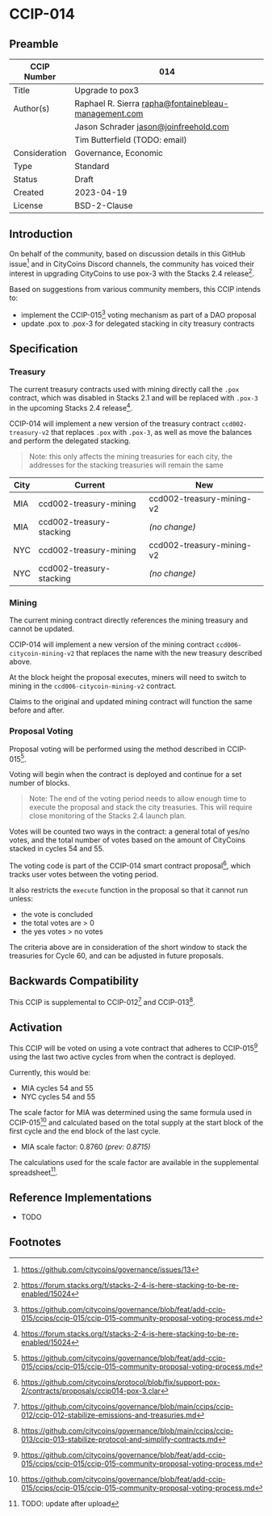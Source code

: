 # CCIP-014

## Preamble

| CCIP Number   | 014                                                  |
| ------------- | ---------------------------------------------------- |
| Title         | Upgrade to pox3                                      |
| Author(s)     | Raphael R. Sierra rapha@fontainebleau-management.com |
|               | Jason Schrader jason@joinfreehold.com                |
|               | Tim Butterfield (TODO: email)                        |
| Consideration | Governance, Economic                                 |
| Type          | Standard                                             |
| Status        | Draft                                                |
| Created       | 2023-04-19                                           |
| License       | BSD-2-Clause                                         |

## Introduction

On behalf of the community, based on discussion details in this GitHub issue[^1] and in CityCoins Discord channels, the community has voiced their interest in upgrading CityCoins to use pox-3 with the Stacks 2.4 release[^2].

Based on suggestions from various community members, this CCIP intends to:

- implement the CCIP-015[^3] voting mechanism as part of a DAO proposal
- update .pox to .pox-3 for delegated stacking in city treasury contracts

## Specification

### Treasury

The current treasury contracts used with mining directly call the `.pox` contract, which was disabled in Stacks 2.1 and will be replaced with `.pox-3` in the upcoming Stacks 2.4 release[^2].

CCIP-014 will implement a new version of the treasury contract `ccd002-treasury-v2` that replaces `.pox` with `.pox-3`, as well as move the balances and perform the delegated stacking.

> Note: this only affects the mining treasuries for each city, the addresses for the stacking treasuries will remain the same

| City | Current                  | New                       |
| ---- | ------------------------ | ------------------------- |
| MIA  | ccd002-treasury-mining   | ccd002-treasury-mining-v2 |
| MIA  | ccd002-treasury-stacking | _(no change)_             |
| NYC  | ccd002-treasury-mining   | ccd002-treasury-mining-v2 |
| NYC  | ccd002-treasury-stacking | _(no change)_             |

### Mining

The current mining contract directly references the mining treasury and cannot be updated.

CCIP-014 will implement a new version of the mining contract `ccd006-citycoin-mining-v2` that replaces the name with the new treasury described above.

At the block height the proposal executes, miners will need to switch to mining in the `ccd006-citycoin-mining-v2` contract.

Claims to the original and updated mining contract will function the same before and after.

### Proposal Voting

Proposal voting will be performed using the method described in CCIP-015[^3].

Voting will begin when the contract is deployed and continue for a set number of blocks.

> Note: The end of the voting period needs to allow enough time to execute the proposal and stack the city treasuries. This will require close monitoring of the Stacks 2.4 launch plan.

Votes will be counted two ways in the contract: a general total of yes/no votes, and the total number of votes based on the amount of CityCoins stacked in cycles 54 and 55.

The voting code is part of the CCIP-014 smart contract proposal[^4], which tracks user votes between the voting period.

It also restricts the `execute` function in the proposal so that it cannot run unless:

- the vote is concluded
- the total votes are > 0
- the yes votes > no votes

The criteria above are in consideration of the short window to stack the treasuries for Cycle 60, and can be adjusted in future proposals.

## Backwards Compatibility

This CCIP is supplemental to CCIP-012[^5] and CCIP-013[^6].

## Activation

This CCIP will be voted on using a vote contract that adheres to CCIP-015[^3] using the last two active cycles from when the contract is deployed.

Currently, this would be:

- MIA cycles 54 and 55
- NYC cycles 54 and 55

The scale factor for MIA was determined using the same formula used in CCIP-015[^3] and calculated based on the total supply at the start block of the first cycle and the end block of the last cycle.

- MIA scale factor: 0.8760 _(prev: 0.8715)_

The calculations used for the scale factor are available in the supplemental spreadsheet[^7].

## Reference Implementations

- TODO

## Footnotes

[^1]: https://github.com/citycoins/governance/issues/13
[^2]: https://forum.stacks.org/t/stacks-2-4-is-here-stacking-to-be-re-enabled/15024
[^3]: https://github.com/citycoins/governance/blob/feat/add-ccip-015/ccips/ccip-015/ccip-015-community-proposal-voting-process.md
[^4]: https://github.com/citycoins/protocol/blob/fix/support-pox-2/contracts/proposals/ccip014-pox-3.clar
[^5]: https://github.com/citycoins/governance/blob/main/ccips/ccip-012/ccip-012-stabilize-emissions-and-treasuries.md
[^6]: https://github.com/citycoins/governance/blob/main/ccips/ccip-013/ccip-013-stabilize-protocol-and-simplify-contracts.md
[^7]: TODO: update after upload
